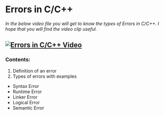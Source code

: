 # Errors in C/C++
 *In the below video file you will get to know the types of Errors in C/C++.*
  *I hope that you will find the video clip useful.*

## [![Errors in C/C++ Video](https://user-images.githubusercontent.com/75632877/137640389-ad7e524b-eece-4bda-8b51-e924ffa3dfae.jpg)](https://drive.google.com/file/d/1drGQp1wRuCKu1EIKQVFtdo0hikOWpy8g/view?usp=sharing)



### Contents:
1. Definition of an error
2. Types of errors with examples
  - Syntax Error
  - Runtime Error 
  - Linker Error
  - Logical Error
  - Semantic Error

